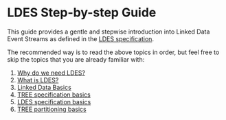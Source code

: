 # LDES Step-by-step Guide
This guide provides a gentle and stepwise introduction into Linked Data Event Streams as defined in the [LDES specification](https://w3id.org/ldes/specification).

The recommended way is to read the above topics in order, but feel free to skip the topics that you are already familiar with:

1. [Why do we need LDES?](./step-by-step/A-why-do-we-need-ldes)
2. [What is LDES?](./step-by-step/B-what-is-ldes.md)
3. [Linked Data Basics](./step-by-step/C-linked-data-basics.md)
4. [TREE specification basics](./D-tree-specs.md)
5. [LDES specification basics](./E-ldes-specs.md)
6. [TREE partitioning basics](./F-tree-partitioning.md)

